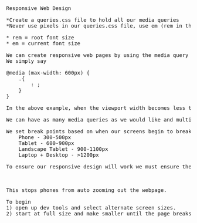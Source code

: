 <pre>
Responsive Web Design

*Create a queries.css file to hold all our media queries
*Never use pixels in our queries.css file, use em (rem in the queries does not relate to the html font size, it'll rather be equal to 1em or 16px), the browser may have bugs when using rem in media queries so use em.

* rem = root font size
* em = current font size

We can create responsive web pages by using the media query within CSS
We simply say

@media (max-width: 600px) {
    .<class>{
        <style-property>: <value>;
    }
}

In the above example, when the viewport width becomes less than 600px wide, it will use all the CSS enclosed.

We can have as many media queries as we would like and multiple can be applied at the same time. Conflicting styles will be replaced by the last in the media query

We set break points based on when our screens begin to break and common ranges of size e.g.
    Phone - 300-500px
    Tablet - 600-900px
    Landscape Tablet - 900-1100px
    Laptop + Desktop - >1200px 

To ensure our responsive design will work we must ensure the below tag is in our head.

<meta name="viewport" content="width=device-width, initial-scale=1.0" />

This stops phones from auto zooming out the webpage.

To begin
1) open up dev tools and select alternate screen sizes.
2) start at full size and make smaller until the page breaks or doesn't look good.
</pre>
